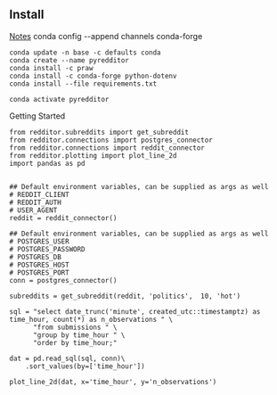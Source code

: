 
## Install
[Notes](https://docs.conda.io/projects/conda/en/latest/user-guide/tasks/manage-environments.html)
conda config --append channels conda-forge

``` 
conda update -n base -c defaults conda
conda create --name pyredditor
conda install -c praw
conda install -c conda-forge python-dotenv
conda install --file requirements.txt
```

```
conda activate pyredditor
```

Getting Started
```
from redditor.subreddits import get_subreddit
from redditor.connections import postgres_connector
from redditor.connections import reddit_connector
from redditor.plotting import plot_line_2d
import pandas as pd


## Default environment variables, can be supplied as args as well
# REDDIT_CLIENT
# REDDIT_AUTH
# USER_AGENT
reddit = reddit_connector()

## Default environment variables, can be supplied as args as well
# POSTGRES_USER
# POSTGRES_PASSWORD
# POSTGRES_DB
# POSTGRES_HOST
# POSTGRES_PORT
conn = postgres_connector()

subreddits = get_subreddit(reddit, 'politics',  10, 'hot')

sql = "select date_trunc('minute', created_utc::timestamptz) as time_hour, count(*) as n_observations " \
      "from submissions " \
      "group by time_hour " \
      "order by time_hour;"

dat = pd.read_sql(sql, conn)\
    .sort_values(by=['time_hour'])

plot_line_2d(dat, x='time_hour', y='n_observations')
```